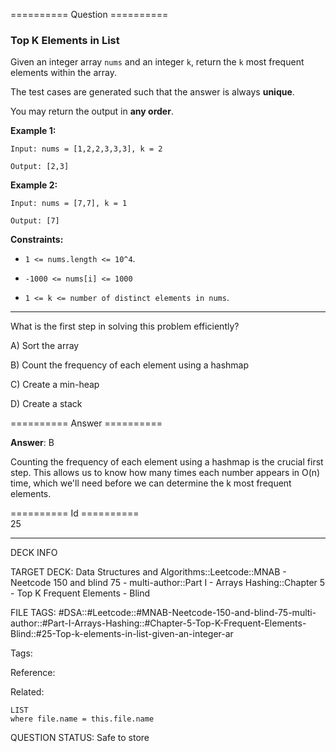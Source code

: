 ========== Question ==========  

### Top K Elements in List

Given an integer array `nums` and an integer `k`, return the `k` most frequent elements within the array.

The test cases are generated such that the answer is always **unique**.

You may return the output in **any order**.

**Example 1:**

```
Input: nums = [1,2,2,3,3,3], k = 2

Output: [2,3]
```

**Example 2:**

```
Input: nums = [7,7], k = 1

Output: [7]
```

**Constraints:**

-   `1 <= nums.length <= 10^4`.

-   `-1000 <= nums[i] <= 1000`

-   `1 <= k <= number of distinct elements in nums`.

---

What is the first step in solving this problem efficiently?

A) Sort the array

B) Count the frequency of each element using a hashmap

C) Create a min-heap

D) Create a stack  

========== Answer ==========  

**Answer**: B

Counting the frequency of each element using a hashmap is the crucial first step. This allows us to know how many times each number appears in O(n) time, which we'll need before we can determine the k most frequent elements.

========== Id ==========  
25

---

DECK INFO

TARGET DECK: Data Structures and Algorithms::Leetcode::MNAB - Neetcode 150 and blind 75 - multi-author::Part I - Arrays Hashing::Chapter 5 - Top K Frequent Elements - Blind

FILE TAGS: #DSA::#Leetcode::#MNAB-Neetcode-150-and-blind-75-multi-author::#Part-I-Arrays-Hashing::#Chapter-5-Top-K-Frequent-Elements-Blind::#25-Top-k-elements-in-list-given-an-integer-ar

Tags:

Reference:

Related:

```dataview
LIST
where file.name = this.file.name
```

QUESTION STATUS: Safe to store

